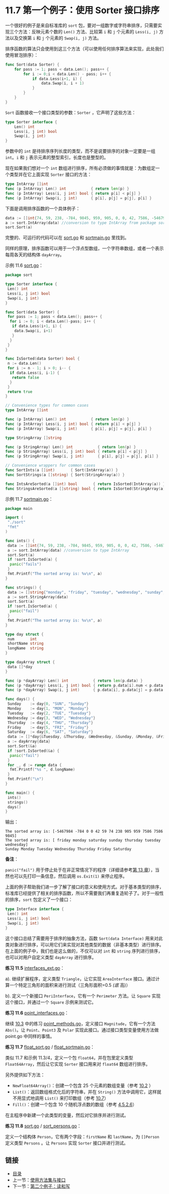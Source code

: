 # 11.7 第一个例子：使用 Sorter 接口排序

一个很好的例子是来自标准库的 `sort` 包，要对一组数字或字符串排序，只需要实现三个方法：反映元素个数的 `Len()` 方法、比较第 `i` 和 `j` 个元素的 `Less(i, j)` 方法以及交换第 `i` 和 `j` 个元素的 `Swap(i, j)` 方法。

排序函数的算法只会使用到这三个方法（可以使用任何排序算法来实现，此处我们使用冒泡排序）：

```go
func Sort(data Sorter) {
    for pass := 1; pass < data.Len(); pass++ {
        for i := 0;i < data.Len() - pass; i++ {
            if data.Less(i+1, i) {
                data.Swap(i, i + 1)
            }
        }
    }
}
```

`Sort` 函数接收一个接口类型的参数：`Sorter` ，它声明了这些方法：

```go
type Sorter interface {
    Len() int
    Less(i, j int) bool
    Swap(i, j int)
}
```

参数中的 `int` 是待排序序列长度的类型，而不是说要排序的对象一定要是一组 `int`。`i` 和 `j` 表示元素的整型索引，长度也是整型的。

现在如果我们想对一个 `int` 数组进行排序，所有必须做的事情就是：为数组定一个类型并在它上面实现 `Sorter` 接口的方法：

```go
type IntArray []int
func (p IntArray) Len() int           { return len(p) }
func (p IntArray) Less(i, j int) bool { return p[i] < p[j] }
func (p IntArray) Swap(i, j int)      { p[i], p[j] = p[j], p[i] }
```

下面是调用排序函数的一个具体例子：

```go
data := []int{74, 59, 238, -784, 9845, 959, 905, 0, 0, 42, 7586, -5467984, 7586}
a := sort.IntArray(data) //conversion to type IntArray from package sort
sort.Sort(a)
```

完整的、可运行的代码可以在 [sort.go](examples/chapter_11/sort/sort.go) 和 [sortmain.go](examples/chapter_11/sortmain.go) 里找到。

同样的原理，排序函数可以用于一个浮点型数组，一个字符串数组，或者一个表示每周各天的结构体 `dayArray`。

示例 11.6 [sort.go](examples/chapter_11/sort/sort.go)：

```go
package sort

type Sorter interface {
 Len() int
 Less(i, j int) bool
 Swap(i, j int)
}

func Sort(data Sorter) {
 for pass := 1; pass < data.Len(); pass++ {
  for i := 0; i < data.Len()-pass; i++ {
   if data.Less(i+1, i) {
    data.Swap(i, i+1)
   }
  }
 }
}

func IsSorted(data Sorter) bool {
 n := data.Len()
 for i := n - 1; i > 0; i-- {
  if data.Less(i, i-1) {
   return false
  }
 }
 return true
}

// Convenience types for common cases
type IntArray []int

func (p IntArray) Len() int           { return len(p) }
func (p IntArray) Less(i, j int) bool { return p[i] < p[j] }
func (p IntArray) Swap(i, j int)      { p[i], p[j] = p[j], p[i] }

type StringArray []string

func (p StringArray) Len() int           { return len(p) }
func (p StringArray) Less(i, j int) bool { return p[i] < p[j] }
func (p StringArray) Swap(i, j int)      { p[i], p[j] = p[j], p[i] }

// Convenience wrappers for common cases
func SortInts(a []int)       { Sort(IntArray(a)) }
func SortStrings(a []string) { Sort(StringArray(a)) }

func IntsAreSorted(a []int) bool       { return IsSorted(IntArray(a)) }
func StringsAreSorted(a []string) bool { return IsSorted(StringArray(a)) }
```

示例 11.7 [sortmain.go](examples/chapter_11/sortmain.go)：

```go
package main

import (
 "./sort"
 "fmt"
)

func ints() {
 data := []int{74, 59, 238, -784, 9845, 959, 905, 0, 0, 42, 7586, -5467984, 7586}
 a := sort.IntArray(data) //conversion to type IntArray
 sort.Sort(a)
 if !sort.IsSorted(a) {
  panic("fails")
 }
 fmt.Printf("The sorted array is: %v\n", a)
}

func strings() {
 data := []string{"monday", "friday", "tuesday", "wednesday", "sunday", "thursday", "", "saturday"}
 a := sort.StringArray(data)
 sort.Sort(a)
 if !sort.IsSorted(a) {
  panic("fail")
 }
 fmt.Printf("The sorted array is: %v\n", a)
}

type day struct {
 num       int
 shortName string
 longName  string
}

type dayArray struct {
 data []*day
}

func (p *dayArray) Len() int           { return len(p.data) }
func (p *dayArray) Less(i, j int) bool { return p.data[i].num < p.data[j].num }
func (p *dayArray) Swap(i, j int)      { p.data[i], p.data[j] = p.data[j], p.data[i] }

func days() {
 Sunday    := day{0, "SUN", "Sunday"}
 Monday    := day{1, "MON", "Monday"}
 Tuesday   := day{2, "TUE", "Tuesday"}
 Wednesday := day{3, "WED", "Wednesday"}
 Thursday  := day{4, "THU", "Thursday"}
 Friday    := day{5, "FRI", "Friday"}
 Saturday  := day{6, "SAT", "Saturday"}
 data := []*day{&Tuesday, &Thursday, &Wednesday, &Sunday, &Monday, &Friday, &Saturday}
 a := dayArray{data}
 sort.Sort(&a)
 if !sort.IsSorted(&a) {
  panic("fail")
 }
 for _, d := range data {
  fmt.Printf("%s ", d.longName)
 }
 fmt.Printf("\n")
}

func main() {
 ints()
 strings()
 days()
}
```

输出：

    The sorted array is: [-5467984 -784 0 0 42 59 74 238 905 959 7586 7586 9845]
    The sorted array is: [ friday monday saturday sunday thursday tuesday wednesday]
    Sunday Monday Tuesday Wednesday Thursday Friday Saturday 

**备注**：

`panic("fail")` 用于停止处于在非正常情况下的程序（详细请参考[第 13 章](13.0.md)），当然也可以先打印一条信息，然后调用 `os.Exit(1)` 来停止程序。

上面的例子帮助我们进一步了解了接口的意义和使用方式。对于基本类型的排序，标准库已经提供了相关的排序函数，所以不需要我们再重复造轮子了。对于一般性的排序，`sort` 包定义了一个接口：

```go
type Interface interface {
 Len() int
 Less(i, j int) bool
 Swap(i, j int)
}
```

这个接口总结了需要用于排序的抽象方法，函数 `Sort(data Interface)` 用来对此类对象进行排序，可以用它们来实现对其他类型的数据（非基本类型）进行排序。在上面的例子中，我们也是这么做的，不仅可以对 `int` 和 `string` 序列进行排序，也可以对用户自定义类型 `dayArray` 进行排序。

**练习 11.5** [interfaces_ext.go](exercises/chapter_11/interfaces_ext.go)：

a). 继续扩展程序，定义类型 `Triangle`，让它实现 `AreaInterface` 接口。通过计算一个特定三角形的面积来进行测试（三角形面积=0.5 *(底* 高)）

b). 定义一个新接口 `PeriInterface`，它有一个 `Perimeter` 方法。让 `Square` 实现这个接口，并通过一个 `Square` 示例来测试它。

**练习 11.6** [point_interfaces.go](exercises/chapter_11/point_interfaces.go)：

继续 [10.3](10.3.md) 中的练习 [point_methods.go](exercises/chapter_10/point_methods.go)，定义接口 `Magnitude`，它有一个方法 `Abs()`。让 `Point`、`Point3` 及 `Polar` 实现此接口。通过接口类型变量使用方法做 point.go 中同样的事情。

**练习 11.7** [float_sort.go](exercises/chapter_11/float_sort.go) / [float_sortmain.go](exercises/chapter_11/float_sortmain.go)：

类似 11.7 和示例 11.3/4，定义一个包 `float64`，并在包里定义类型 `Float64Array`，然后让它实现 `Sorter` 接口用来对 `float64` 数组进行排序。

另外提供如下方法：

- `NewFloat64Array()`：创建一个包含 25 个元素的数组变量（参考 [10.2](10.2.md) ）
- `List()`：返回数组格式化后的字符串，并在 `String()` 方法中调用它，这样就不用显式地调用 `List()` 来打印数组（参考 [10.7](10.7.md)）
- `Fill()`：创建一个包含 10 个随机浮点数的数组（参考 [4.5.2.6](04.5.md)）

在主程序中新建一个此类型的变量，然后对它排序并进行测试。

**练习 11.8** [sort.go](exercises/chapter_11/sort/sort.go) / [sort_persons.go](exercises/chapter_11/sort_persons.go)：

定义一个结构体 `Person`，它有两个字段：`firstName` 和 `lastName`，为 `[]Person` 定义类型 `Persons` 。让 `Persons` 实现 `Sorter` 接口并进行测试。

## 链接

- [目录](getting-started.md)
- 上一节：[使用方法集与接口](11.6.md)
- 下一节：[第二个例子：读和写](11.8.md)
